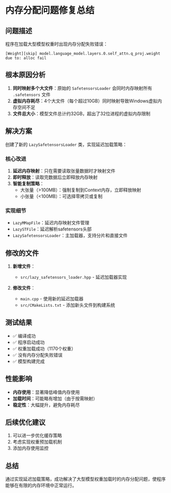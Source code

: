 # 内存分配问题修复总结

## 问题描述
程序在加载大型模型权重时出现内存分配失败错误：
```
[Weight][skip] model.language_model.layers.0.self_attn.q_proj.weight due to: alloc fail
```

## 根本原因分析
1. **同时映射多个大文件**：原始的 `SafetensorsLoader` 会同时内存映射所有 `.safetensors` 文件
2. **虚拟内存耗尽**：4个大文件（每个超过10GB）同时映射导致Windows虚拟内存空间不足
3. **文件总大小**：模型文件总计约32GB，超出了32位进程的虚拟内存限制

## 解决方案
创建了新的 `LazySafetensorsLoader` 类，实现延迟加载策略：

### 核心改进
1. **延迟内存映射**：只在需要读取张量数据时才映射文件
2. **即时释放**：读取完数据后立即释放内存映射
3. **智能复制策略**：
   - 大张量（>100MB）：强制复制到Context内存，立即释放映射
   - 小张量（<100MB）：可选择零拷贝或复制

### 实现细节
- `LazyMMapFile`：延迟内存映射文件管理
- `LazySTFile`：延迟解析safetensors头部
- `LazySafetensorsLoader`：主加载器，支持分片和直接文件

## 修改的文件
1. **新增文件**：
   - `src/lazy_safetensors_loader.hpp` - 延迟加载器实现

2. **修改文件**：
   - `main.cpp` - 使用新的延迟加载器
   - `src/CMakeLists.txt` - 添加新头文件到构建系统

## 测试结果
- ✅ 编译成功
- ✅ 程序启动成功
- ✅ 权重加载成功（1170个权重）
- ✅ 没有内存分配失败错误
- ✅ 模型构建完成

## 性能影响
- **内存使用**：显著降低峰值内存使用
- **加载时间**：可能略有增加（由于按需映射）
- **稳定性**：大幅提升，避免内存耗尽

## 后续优化建议
1. 可以进一步优化缓存策略
2. 考虑实现权重预加载机制
3. 添加内存使用监控

## 总结
通过实现延迟加载策略，成功解决了大型模型权重加载时的内存分配问题，使程序能够在有限的内存环境中正常运行。